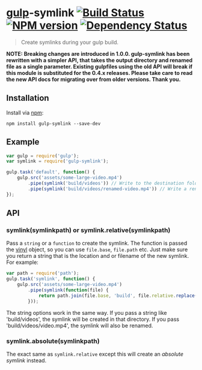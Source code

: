 # [gulp](https://github.com/gulpjs/gulp)-symlink [![Build Status](https://travis-ci.org/ben-eb/gulp-symlink.svg?branch=master)](https://travis-ci.org/ben-eb/gulp-symlink) [![NPM version](https://badge.fury.io/js/gulp-symlink.svg)](http://badge.fury.io/js/gulp-symlink) [![Dependency Status](https://gemnasium.com/ben-eb/gulp-symlink.svg)](https://gemnasium.com/ben-eb/gulp-symlink)

> Create symlinks during your gulp build.

**NOTE: Breaking changes are introduced in 1.0.0. gulp-symlink has been rewritten with a simpler API, that takes the output directory and renamed file as a single parameter. Existing gulpfiles using the old API will break if this module is substituted for the 0.4.x releases. Please take care to read the new API docs for migrating over from older versions. Thank you.**

## Installation

Install via [npm](https://npmjs.org/package/gulp-symlink):

```
npm install gulp-symlink --save-dev
```

## Example

```js
var gulp = require('gulp');
var symlink = require('gulp-symlink');

gulp.task('default', function() {
    gulp.src('assets/some-large-video.mp4')
        .pipe(symlink('build/videos')) // Write to the destination folder
        .pipe(symlink('build/videos/renamed-video.mp4')) // Write a renamed symlink to the destination folder
});
```

## API

### symlink(symlinkpath) or symlink.relative(symlinkpath)

Pass a `string` or a `function` to create the symlink. The function is passed the [vinyl](https://github.com/wearefractal/vinyl) object, so you can use `file.base`, `file.path` etc. Just make sure you return a string that is the location and or filename of the new symlink. For example:

```js
var path = require('path');
gulp.task('symlink', function() {
    gulp.src('assets/some-large-video.mp4')
        .pipe(symlink(function(file) {
            return path.join(file.base, 'build', file.relative.replace('some-large', ''));
        }));
```

The string options work in the same way. If you pass a string like 'build/videos', the symlink will be created in that directory. If you pass 'build/videos/video.mp4', the symlink will also be renamed.

### symlink.absolute(symlinkpath)

The exact same as `symlink.relative` except this will create an *absolute symlink* instead.
